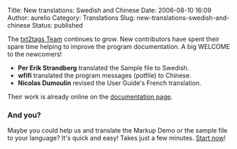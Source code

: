 Title: New translations: Swedish and Chinese
Date: 2006-08-10 16:09
Author: aurelio
Category: Translations
Slug: new-translations-swedish-and-chinese
Status: published

The [txt2tags Team](http://txt2tags.sf.net/team/) continues to grow. New
contributors have spent their spare time helping to improve the program
documentation. A big WELCOME to the newcomers!

-   **Per Erik Strandberg** translated the Sample file to Swedish.
-   **wfifi** translated the program messages (potfile) to Chinese.
-   **Nicolas Dumoulin** revised the User Guide's French translation.

Their work is already online on the [documentation
page](http://txt2tags.sf.net/docs.html).

### And you?

Maybe you could help us and translate the Markup Demo or the sample file
to your language? It's quick and easy! Takes just a few minutes. [Start
now](http://txt2tags.sf.net/docs.html)!
